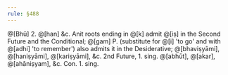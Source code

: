 ```yaml
---
rule: §488
---
```


@[Bhū] 2. @[han] &c. Anit roots ending in @[k] admit @[iṣ] in the Second Future and the Conditional; @[gam] P. (substitute for @[i] 'to go' and with @[adhi] 'to remember') also admits it in the Desiderative; @[bhaviṣyāmi], @[haniṣyāmi], @[kariṣyāmi], &c. 2nd Future, 1. sing. @[abhūt], @[akar], @[ahāniṣyam], &c. Con. 1. sing.